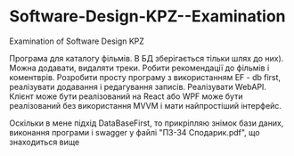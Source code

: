 # Software-Design-KPZ--Examination
Examination of Software Design KPZ

Програма для каталогу фільмів. В БД зберігається тільки шлях до них). Можна додавати, видаляти треки. Робити рекомендації до фільмів і коментврів.
Розробити просту програму з використанням EF - db first, реалізувати додавання і редагування записів.
Реалізувати WebAPI. Клієнт може бути реалізований на React або WPF може бути реалізований без використання MVVM і мати найпростіший інтерфейс.

Оскільки в мене підхід  DataBaseFirst,  то прикріпляю знімок бази даних, виконання програми і swagger у файлі "ПЗ-34 Сподарик.pdf", що знаходиться вище
